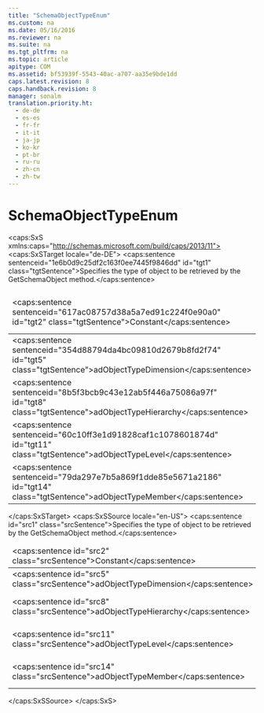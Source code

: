 ```yaml
---
title: "SchemaObjectTypeEnum"
ms.custom: na
ms.date: 05/16/2016
ms.reviewer: na
ms.suite: na
ms.tgt_pltfrm: na
ms.topic: article
apitype: COM
ms.assetid: bf53939f-5543-40ac-a707-aa35e9bde1dd
caps.latest.revision: 8
caps.handback.revision: 8
manager: sonalm
translation.priority.ht: 
  - de-de
  - es-es
  - fr-fr
  - it-it
  - ja-jp
  - ko-kr
  - pt-br
  - ru-ru
  - zh-cn
  - zh-tw
---
```

# SchemaObjectTypeEnum
<?xml version="1.0" encoding="utf-8"?>
<caps:SxS xmlns:caps="http://schemas.microsoft.com/build/caps/2013/11">
  <caps:SxSTarget locale="de-DE">
    <developerReferenceWithoutSyntaxDocument xsi:schemaLocation="http://ddue.schemas.microsoft.com/authoring/2003/5 http://dduestorage.blob.core.windows.net/ddueschema/developer.xsd" xmlns="http://ddue.schemas.microsoft.com/authoring/2003/5" xmlns:xlink="http://www.w3.org/1999/xlink" xmlns:xsi="http://www.w3.org/2001/XMLSchema-instance">
      <introduction>
        <para>
          <caps:sentence sentenceid="1e6b0d9c25df2c163f0ee7445f9846dd" id="tgt1" class="tgtSentence">Specifies the type of object to be retrieved by the <legacyLink xlink:href="36b754b4-6b17-4dd1-a925-bca46938b7c4">GetSchemaObject</legacyLink> method.</caps:sentence>
        </para>
      </introduction>
      <section>
        <content>
          <table>
            <thead>
              <tr>
                <TD>
                  <para>
                    <caps:sentence sentenceid="617ac08757d38a5a7ed91c224f0e90a0" id="tgt2" class="tgtSentence">Constant</caps:sentence>
                  </para>
                </TD>
                <TD>
                  <para>
                    <caps:sentence sentenceid="2063c1608d6e0baf80249c42e2be5804" id="tgt3" class="tgtSentence">Value</caps:sentence>
                  </para>
                </TD>
                <TD>
                  <para>
                    <caps:sentence sentenceid="67daf92c833c41c95db874e18fcb2786" id="tgt4" class="tgtSentence">Description</caps:sentence>
                  </para>
                </TD>
              </tr>
            </thead>
            <tbody>
              <tr>
                <TD>
                  <para>
                    <legacyBold>
                      <caps:sentence sentenceid="354d88794da4bc09810d2679b8fd2f74" id="tgt5" class="tgtSentence">adObjectTypeDimension</caps:sentence>
                    </legacyBold>
                  </para>
                </TD>
                <TD>
                  <para>
                    <caps:sentence sentenceid="c4ca4238a0b923820dcc509a6f75849b" id="tgt6" class="tgtSentence">1</caps:sentence>
                  </para>
                </TD>
                <TD>
                  <para>
                    <caps:sentence sentenceid="255cc4cf6371a19f8d027fa0a6643001" id="tgt7" class="tgtSentence">A <legacyLink xlink:href="66adbbd2-23a3-4c19-a91b-84c31309aa1b">Dimension</legacyLink> object.</caps:sentence>
                  </para>
                </TD>
              </tr>
              <tr>
                <TD>
                  <para>
                    <legacyBold>
                      <caps:sentence sentenceid="8b5f3bcb9c43e12ab5f446a75086a97f" id="tgt8" class="tgtSentence">adObjectTypeHierarchy</caps:sentence>
                    </legacyBold>
                  </para>
                </TD>
                <TD>
                  <para>
                    <caps:sentence sentenceid="c81e728d9d4c2f636f067f89cc14862c" id="tgt9" class="tgtSentence">2</caps:sentence>
                  </para>
                </TD>
                <TD>
                  <para>
                    <caps:sentence sentenceid="4f8c72206759c6c8a88b5c818a0015c8" id="tgt10" class="tgtSentence">A <legacyLink xlink:href="034af340-ac79-494e-ba5e-2b57da1cb9de">Hierarchy</legacyLink> object.</caps:sentence>
                  </para>
                </TD>
              </tr>
              <tr>
                <TD>
                  <para>
                    <legacyBold>
                      <caps:sentence sentenceid="60c10ff3e1d91828caf1c1078601874d" id="tgt11" class="tgtSentence">adObjectTypeLevel</caps:sentence>
                    </legacyBold>
                  </para>
                </TD>
                <TD>
                  <para>
                    <caps:sentence sentenceid="eccbc87e4b5ce2fe28308fd9f2a7baf3" id="tgt12" class="tgtSentence">3</caps:sentence>
                  </para>
                </TD>
                <TD>
                  <para>
                    <caps:sentence sentenceid="27f3184340aa32de6e2a7754599cc575" id="tgt13" class="tgtSentence">A <legacyLink xlink:href="37815869-ed30-45fd-9aea-0a986c1b305c">Level</legacyLink> object.</caps:sentence>
                  </para>
                </TD>
              </tr>
              <tr>
                <TD>
                  <para>
                    <legacyBold>
                      <caps:sentence sentenceid="79da297e7b5a869f1dde85e5671a2186" id="tgt14" class="tgtSentence">adObjectTypeMember</caps:sentence>
                    </legacyBold>
                  </para>
                </TD>
                <TD>
                  <para>
                    <caps:sentence sentenceid="a87ff679a2f3e71d9181a67b7542122c" id="tgt15" class="tgtSentence">4</caps:sentence>
                  </para>
                </TD>
                <TD>
                  <para>
                    <caps:sentence sentenceid="0330fe9abad291bea353efbbd5f3e4a6" id="tgt16" class="tgtSentence">A <legacyLink xlink:href="3dedf755-0741-4c3f-8b4e-bff8ff8809c8">Member</legacyLink> object.</caps:sentence>
                  </para>
                </TD>
              </tr>
            </tbody>
          </table>
        </content>
      </section>
      <relatedTopics></relatedTopics>
    </developerReferenceWithoutSyntaxDocument>
  </caps:SxSTarget>
  <caps:SxSSource locale="en-US">
    <developerReferenceWithoutSyntaxDocument xsi:schemaLocation="http://ddue.schemas.microsoft.com/authoring/2003/5 http://dduestorage.blob.core.windows.net/ddueschema/developer.xsd" xmlns="http://ddue.schemas.microsoft.com/authoring/2003/5" xmlns:xlink="http://www.w3.org/1999/xlink" xmlns:xsi="http://www.w3.org/2001/XMLSchema-instance">
      <introduction>
        <para>
          <caps:sentence id="src1" class="srcSentence">Specifies the type of object to be retrieved by the <legacyLink xlink:href="36b754b4-6b17-4dd1-a925-bca46938b7c4">GetSchemaObject</legacyLink> method.</caps:sentence>
        </para>
      </introduction>
      <section>
        <content>
          <table>
            <thead>
              <tr>
                <TD>
                  <para>
                    <caps:sentence id="src2" class="srcSentence">Constant</caps:sentence>
                  </para>
                </TD>
                <TD>
                  <para>
                    <caps:sentence id="src3" class="srcSentence">Value</caps:sentence>
                  </para>
                </TD>
                <TD>
                  <para>
                    <caps:sentence id="src4" class="srcSentence">Description</caps:sentence>
                  </para>
                </TD>
              </tr>
            </thead>
            <tbody>
              <tr>
                <TD>
                  <para>
                    <legacyBold>
                      <caps:sentence id="src5" class="srcSentence">adObjectTypeDimension</caps:sentence>
                    </legacyBold>
                  </para>
                </TD>
                <TD>
                  <para>
                    <caps:sentence id="src6" class="srcSentence">1</caps:sentence>
                  </para>
                </TD>
                <TD>
                  <para>
                    <caps:sentence id="src7" class="srcSentence">A <legacyLink xlink:href="66adbbd2-23a3-4c19-a91b-84c31309aa1b">Dimension</legacyLink> object.</caps:sentence>
                  </para>
                </TD>
              </tr>
              <tr>
                <TD>
                  <para>
                    <legacyBold>
                      <caps:sentence id="src8" class="srcSentence">adObjectTypeHierarchy</caps:sentence>
                    </legacyBold>
                  </para>
                </TD>
                <TD>
                  <para>
                    <caps:sentence id="src9" class="srcSentence">2</caps:sentence>
                  </para>
                </TD>
                <TD>
                  <para>
                    <caps:sentence id="src10" class="srcSentence">A <legacyLink xlink:href="034af340-ac79-494e-ba5e-2b57da1cb9de">Hierarchy</legacyLink> object.</caps:sentence>
                  </para>
                </TD>
              </tr>
              <tr>
                <TD>
                  <para>
                    <legacyBold>
                      <caps:sentence id="src11" class="srcSentence">adObjectTypeLevel</caps:sentence>
                    </legacyBold>
                  </para>
                </TD>
                <TD>
                  <para>
                    <caps:sentence id="src12" class="srcSentence">3</caps:sentence>
                  </para>
                </TD>
                <TD>
                  <para>
                    <caps:sentence id="src13" class="srcSentence">A <legacyLink xlink:href="37815869-ed30-45fd-9aea-0a986c1b305c">Level</legacyLink> object.</caps:sentence>
                  </para>
                </TD>
              </tr>
              <tr>
                <TD>
                  <para>
                    <legacyBold>
                      <caps:sentence id="src14" class="srcSentence">adObjectTypeMember</caps:sentence>
                    </legacyBold>
                  </para>
                </TD>
                <TD>
                  <para>
                    <caps:sentence id="src15" class="srcSentence">4</caps:sentence>
                  </para>
                </TD>
                <TD>
                  <para>
                    <caps:sentence id="src16" class="srcSentence">A <legacyLink xlink:href="3dedf755-0741-4c3f-8b4e-bff8ff8809c8">Member</legacyLink> object.</caps:sentence>
                  </para>
                </TD>
              </tr>
            </tbody>
          </table>
        </content>
      </section>
      <relatedTopics></relatedTopics>
    </developerReferenceWithoutSyntaxDocument>
  </caps:SxSSource>
</caps:SxS>